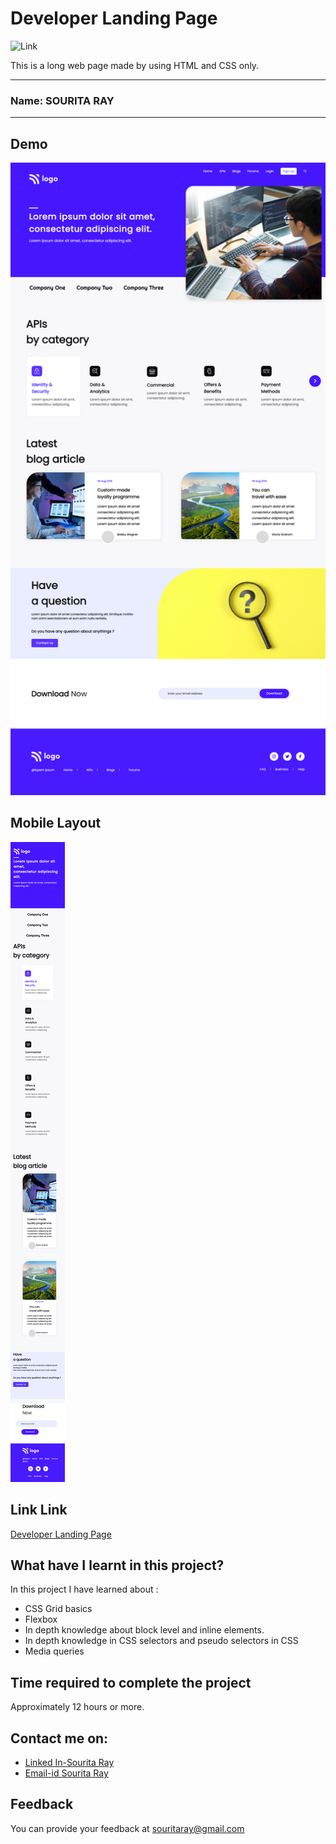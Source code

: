 
# Developer Landing Page

 ![Link](https://img.shields.io/badge/Technology%20used%3A-HTML%2FCSS-cyan)

This is a long web page made by using HTML and CSS only.

***
### Name: SOURITA RAY
***
## Demo
![output](my%20output.png)

## Mobile Layout

![mobile view](mobile%20view.png)

## Link Link

[Developer Landing Page](https://developer-landing-page-souritaray.netlify.app/)

## What have I learnt in this project?

In this project I have learned about :
- CSS Grid basics
- Flexbox 
- In depth knowledge about block level and inline elements.
- In depth knowledge in CSS selectors and pseudo selectors in CSS
- Media queries

## Time required to complete the project

Approximately 12 hours or more.



## Contact me on:

- [Linked In-Sourita Ray](www.linkedin.com/in/sourita-ray-89bab0212)
- [Email-id Sourita Ray](souritaray@gmail.com)

## Feedback

You can provide your feedback at souritaray@gmail.com






